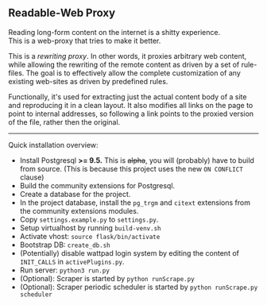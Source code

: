 ## Readable-Web Proxy

Reading long-form content on the internet is a shitty experience.   
This is a web-proxy that tries to make it better.

This is a *rewriting proxy*. In other words, it proxies arbitrary web
content, while allowing the rewriting of the remote content as driven
by a set of rule-files. The goal is to effectively allow the complete
customization of any existing web-sites as driven by predefined rules.

Functionally, it's used for extracting just the actual content body
of a site and reproducing it in a clean layout. It also modifies
all links on the page to point to internal addresses, so following a
link points to the proxied version of the file, rather then the original.


---

Quick installation overview:

 - Install Postgresql **>= 9.5.** This is ~~alpha~~, you will (probably) have to build from source.
     (This is because this project uses the new `ON CONFLICT` clause)
 - Build the community extensions for Postgresql.
 - Create a database for the project.
 - In the project database, install the `pg_trgm` and `citext` extensions from the 
    community extensions modules.
 - Copy `settings.example.py` to `settings.py`.
 - Setup virtualhost by running `build-venv.sh`
 - Activate vhost: `source flask/bin/activate`
 - Bootstrap DB: `create_db.sh`
 - (Potentially) disable wattpad login system by editing the content of `INIT_CALLS` in 
     `activePlugins.py`.
 - Run server: `python3 run.py`
 - (Optional): Scraper is started by `python runScrape.py`
 - (Optional): Scraper periodic scheduler is started by `python runScrape.py scheduler`